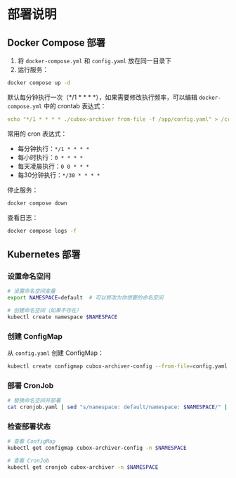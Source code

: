 # 部署说明

## Docker Compose 部署

1. 将 `docker-compose.yml` 和 `config.yaml` 放在同一目录下
2. 运行服务：
```bash
docker compose up -d
```

默认每分钟执行一次（*/1 * * * *），如果需要修改执行频率，可以编辑 `docker-compose.yml` 中的 crontab 表达式：
```yaml
echo "*/1 * * * * ./cubox-archiver from-file -f /app/config.yaml" > /crontab
```

常用的 cron 表达式：
- 每分钟执行：`*/1 * * * *`
- 每小时执行：`0 * * * *`
- 每天凌晨执行：`0 0 * * *`
- 每30分钟执行：`*/30 * * * *`

停止服务：
```bash
docker compose down
```

查看日志：
```bash
docker compose logs -f
```

## Kubernetes 部署

### 设置命名空间
```bash
# 设置命名空间变量
export NAMESPACE=default  # 可以修改为你想要的命名空间

# 创建命名空间（如果不存在）
kubectl create namespace $NAMESPACE
```

### 创建 ConfigMap
从 `config.yaml` 创建 ConfigMap：
```bash
kubectl create configmap cubox-archiver-config --from-file=config.yaml -n $NAMESPACE
```

### 部署 CronJob
```bash
# 替换命名空间并部署
cat cronjob.yaml | sed "s/namespace: default/namespace: $NAMESPACE/" | kubectl apply -f -
```

### 检查部署状态
```bash
# 查看 ConfigMap
kubectl get configmap cubox-archiver-config -n $NAMESPACE

# 查看 CronJob
kubectl get cronjob cubox-archiver -n $NAMESPACE
``` 
